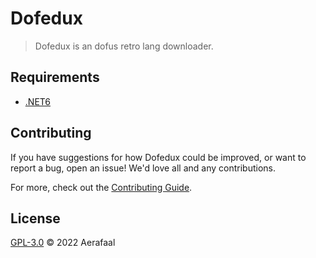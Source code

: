 # Dofedux

> Dofedux is an dofus retro lang downloader.

## Requirements

- [.NET6][dotnet]

## Contributing

If you have suggestions for how Dofedux could be improved, or want to report a bug, open an issue! We'd love all and any contributions.

For more, check out the [Contributing Guide][contributing].

## License

[GPL-3.0][license] © 2022 Aerafaal

[dotnet]: https://dotnet.microsoft.com/en-us/download/dotnet/6.0
[contributing]: CONTRIBUTING.md
[license]: LICENSE
